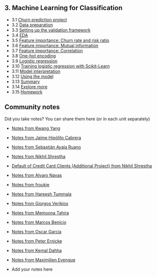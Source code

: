 ﻿## 3. Machine Learning for Classification

- 3.1 [Churn prediction project](01-churn-project.md)
- 3.2 [Data preparation](02-data-preparation.md)
- 3.3 [Setting up the validation framework](03-validation.md)
- 3.4 [EDA](04-eda.md)
- 3.5 [Feature importance: Churn rate and risk ratio](05-risk.md)
- 3.6 [Feature importance: Mutual information](06-mutual-info.md)
- 3.7 [Feature importance: Correlation](07-correlation.md)
- 3.8 [One-hot encoding](08-ohe.md)
- 3.9 [Logistic regression](09-logistic-regression.md)
- 3.10 [Training logistic regression with Scikit-Learn](10-training-log-reg.md)
- 3.11 [Model interpretation](11-log-reg-interpretation.md)
- 3.12 [Using the model](12-using-log-reg.md)
- 3.13 [Summary](13-summary.md)
- 3.14 [Explore more](14-explore-more.md)
- 3.15 [Homework](homework.md)



## Community notes

Did you take notes? You can share them here (or in each unit separately)
* [Notes from Kwang Yang](https://www.kaggle.com/kwangyangchia/notebook-for-lesson-3-mle)
* [Notes from Jaime Hipólito Cabrera](https://github.com/jaimeh94/ml-zoomcamp/blob/main/03-classification/classnotes_session03-classification.ipynb)
* [Notes from Sebastián Ayala Ruano](https://github.com/sayalaruano/100DaysOfMLCode/blob/main/Classification/Notes/NotesDay11.md)
* [Notes from Nikhil Shrestha](https://www.kaggle.com/snikhil17/chapter-3-ml-for-classification-mlzoomcamp)
* [Default of Credit Card Clients (Additional Project) from Nikhil Shrestha](https://www.kaggle.com/snikhil17/default-of-credit-card-clients-logistic-regression)
* [Notes from Alvaro Navas](https://github.com/ziritrion/ml-zoomcamp/blob/main/notes/03_classification.md)
* [Notes from froukje](https://github.com/froukje/ml-zoomcamp/blob/main/week3/Lecture_3_churn_prediction.ipynb)
* [Notes from Hareesh Tummala](https://github.com/tummala-hareesh/ml_zoomcamp_ht/blob/main/notes/week-3-notes.md)
* [Notes from Giorgos Verikios](https://github.com/g-verikios/ml_zoomcamp/blob/d412072625964385023d7100cad342ef2742659d/Classification-Churn.ipynb)
* [Notes from Memoona Tahira](https://github.com/MemoonaTahira/MLZoomcamp2022/tree/main/Notes/Week_3-logistic_regression_classification)
* [Notes from Marcos Benício](https://github.com/marcosbenicio/DataScience/blob/main/02Classification/churn.ipynb)
* [Notes from Oscar Garcia](https://github.com/ozkary/machine-learning-engineering/tree/main/03-classification)
* [Notes from Peter Ernicke](https://knowmledge.com/category/courses/ml-zoomcamp/classification/)
* [Notes from Kemal Dahha](https://github.com/kemaldahha/machine-learning-course/blob/main/week_3_notes.ipynb)
* [Notes from Maximilien Eyengue](https://github.com/maxim-eyengue/Python-Codes/blob/main/ML_Zoomcamp_2024/03_classification/Summary_Session_03.md)

* Add your notes here
